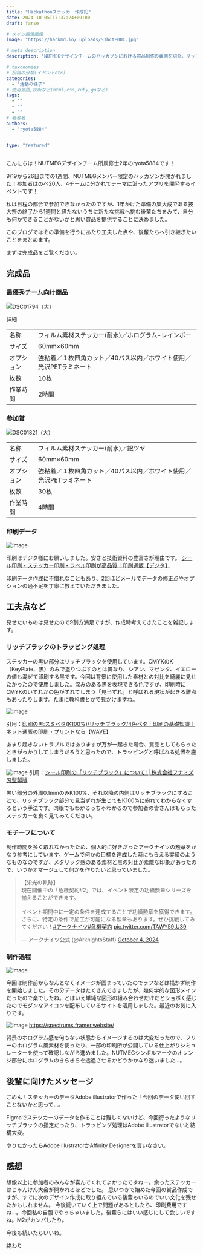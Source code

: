 ```yaml
---
title: "Hackathonステッカー作成記"
date: 2024-10-05T17:37:24+09:00
draft: farse

# メイン画像画像
image: "https://hackmd.io/_uploads/S1hctP00C.jpg"

# meta description
description: "NUTMEGデザインチームのハッカソンにおける賞品制作の裏側を紹介。リッチブラックやトラッピング処理など、ステッカー制作での工夫点や後輩へのアドバイスをまとめました。完成品の画像や制作過程も公開中！"

# taxonomies
# 投稿の分類(イベントetc)
categories:
  - "活動の様子"
# 使用言語,技術など(html,css,ruby,goなど)
tags:
  - ""
  - ""
  - ""
# 著者名
authors:
  - "ryota5884"


type: "featured"
---
```

こんにちは！NUTMEGデザインチーム所属修士2年のryota5884です！

9/19から26日までの1週間、NUTMEGメンバー限定のハッカソンが開かれました！参加者はのべ20人、4チームに分かれてテーマに沿ったアプリを開発するイベントです！

私は日程の都合で参加できなかったのですが、1年かけた準備の集大成である技大祭の終了から1週間と経たないうちに新たな挑戦へ挑む後輩たちをみて、自分も何かできることがないかと思い賞品を提供することに決めました。

このブログではその準備を行うにあたり工夫した点や、後輩たちへ引き継ぎたいことをまとめます。

まずは完成品をご覧ください。

## 完成品

### 最優秀チーム向け商品

![DSC01794（大）](https://hackmd.io/_uploads/rJEzqvAC0.jpg)

詳細

|            |                                         |
|------------|-----------------------------------------|
| 名称       | フィルム素材ステッカー(耐水)／ホログラム-レインボー |
| サイズ     | 60mm×60mm                               |
| オプション | 強粘着／１枚四角カット／40パス以内／ホワイト使用／光沢PETラミネート |
| 枚数       | 10枚                                    |
| 作業時間   | 2時間                                   |

### 参加賞

![DSC01821（大）](https://hackmd.io/_uploads/r1D8iv0RC.jpg)

|            |                                         |
|------------|-----------------------------------------|
| 名称       | フィルム素材ステッカー(耐水)／銀ツヤ        |
| サイズ     | 60mm×60mm                               |
| オプション | 強粘着／１枚四角カット／40パス以内／ホワイト使用／光沢PETラミネート |
| 枚数       | 30枚                                    |
| 作業時間   | 4時間                                   |

### 印刷データ

![image](https://hackmd.io/_uploads/ry5wnvCAC.png)

印刷はデジタ様にお願いしました。安さと技術資料の豊富さが理由です。
[シール印刷・ステッカー印刷・ラベル印刷が高品質｜印刷通販【デジタ】](https://www.digitaprint.jp/seal-top?gad_source=1&gclid=CjwKCAjw0t63BhAUEiwA5xP54RpBwOKEA27eKGJn0LydK8khS3wXlNaSW46BJYSUbp3oBjTYIUVbrhoChTcQAvD_BwE#)

印刷データ作成に不慣れなこともあり、2回ほどメールでデータの修正点やオプションの過不足を丁寧に教えていただきました。

## 工夫点など

見せたいものは見せたので9割方満足ですが、作成時考えてきたことを雑記します。

### リッチブラックのトラッピング処理

ステッカーの黒い部分はリッチブラックを使用しています。CMYKのK（KeyPlate、黒）のみで塗りつぶすのとは異なり、シアン、マゼンタ、イエローの値も混ぜて印刷する黒です。今回は背景に使用した素材との対比を綺麗に見せたかったので使用しました。深みのある黒を表現できる色ですが、印刷時にCMYKのいずれかの色がずれてしまう「見当ずれ」と呼ばれる現状が起きる難点もあったりします。たまに教科書とかで見かけますね。

![image](https://hackmd.io/_uploads/B1wDpwAAC.png)

引用：[印刷の黒:スミベタ(K100%)/リッチブラック/4色ベタ｜印刷の基礎知識｜ネット通販の印刷・プリントなら【WAVE】](https://www.wave-inc.co.jp/data/dtp/black.html)

あまり起きないトラブルではありますが万が一起きた場合、賞品としてもらったときがっかりしてしまうだろうと思ったので、トラッピングと呼ばれる処置を施しました。

![image](https://hackmd.io/_uploads/Byo4RvRR0.png)
引用：[シール印刷の「リッチブラック」について! | 株式会社フナミズ刃型製版](https://www.hagata.co.jp/2023/03/29/richblack/)

黒い部分の外周0.1mmのみK100%、それ以降の内側はリッチブラックにすることで、リッチブラック部分で見当ずれが生じてもK100%に紛れてわからなくするという手法です。肉眼でもわかるっちゃわかるので参加者の皆さんはもらったステッカーを良く見てみてください。

### モチーフについて

制作時間を多く取れなかったため、個人的に好きだったアークナイツの勲章をかなり参考にしています。ゲームで何かの目標を達成した時にもらえる実績のようなものなのですが、メタリック感のある素材と黒の対比が素敵な印象があったので、いつかオマージュして何かを作りたいと思っていました。

<blockquote class="twitter-tweet"><p lang="ja" dir="ltr">【栄光の軌跡】<br>現在開催中の「危機契約#2」では、イベント限定の功績勲章シリーズを揃えることができます。<br><br>イベント期間中に一定の条件を達成することで功績勲章を獲得できます。さらに、特定の条件で加工が可能になる勲章もあります。ぜひ挑戦してみてください！<a href="https://twitter.com/hashtag/%E3%82%A2%E3%83%BC%E3%82%AF%E3%83%8A%E3%82%A4%E3%83%84?src=hash&amp;ref_src=twsrc%5Etfw">#アークナイツ</a><a href="https://twitter.com/hashtag/%E5%8D%B1%E6%A9%9F%E5%A5%91%E7%B4%84?src=hash&amp;ref_src=twsrc%5Etfw">#危機契約</a> <a href="https://t.co/TAWY59tU39">pic.twitter.com/TAWY59tU39</a></p>&mdash; アークナイツ公式 (@ArknightsStaff) <a href="https://twitter.com/ArknightsStaff/status/1842097632556286364?ref_src=twsrc%5Etfw">October 4, 2024</a></blockquote> <script async src="https://platform.twitter.com/widgets.js" charset="utf-8"></script>

### 制作過程

![image](https://hackmd.io/_uploads/HknZVdC00.png)

今回は制作前からなんとなくイメージが固まっていたのでラフなどは描かず制作を開始しました。その分データはたくさんできましたが、幾何学的な図形メインだったので楽でしたね。とはいえ単純な図形の組み合わせだけだとショボく感じたのでモダンなアイコンを配布しているサイトを活用しました。最近のお気に入りです。

![image](https://hackmd.io/_uploads/rJuWruCR0.png)
<https://spectrums.framer.website/>

背景のホログラム感を何もない状態からイメージするのは大変だったので、フリーのホログラム風素材を使ったり、一部の印刷所が公開している仕上がりシミュレーターを使って確認しながら進めました。NUTMEGシンボルマークのオレンジ部分にホログラムのきらきらを透過させるかどうかかなり迷いました…。

## 後輩に向けたメッセージ

ごめん！ステッカーのデータAdobe illustratorで作った！今回のデータ使い回すことないかと思って…。

Figmaでステッカーのデータを作ることは難しくないけど、今回行ったようなリッチブラックの指定だったり、トラッピング処理はAdobe illustratorでないと結構大変。

やりたかったらAdobe illustratorかAffinity Designerを買いなさい。

## 感想

想像以上に参加者のみんなが喜んでくれてよかったですねー。余ったステッカーはじゃんけん大会が開かれるほどでした。
思いつきで始めた今回の賞品作成ですが、すでに次のデザイン作成に取り組んでいる後輩もいるのでいい文化を残せたかもしれません。
今後続いていく上で問題があるとしたら、印刷費用ですね…。今回私の自腹でやっちゃいました。後輩らにはいい感じにして欲しいですね。M2がカンパしたり。

今後も続いたらいいね。

終わり

